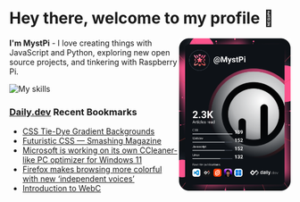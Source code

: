 # Hey there, welcome to my profile 👋

<a href="https://app.daily.dev/MystPi"><img src="https://github.com/MystPi/MystPi/blob/main/devcard.svg" width="200" alt="MystPi's Dev Card" align="right"/></a>

**I'm MystPi** - I love creating things with JavaScript and Python, exploring new open source projects, and tinkering with Raspberry Pi.

![My skills](https://skillicons.dev/icons?i=svelte,js,html,css,py,raspberrypi,react,tailwind)

### [Daily.dev](https://daily.dev) Recent Bookmarks
<!-- daily.dev BOOKMARKS:START -->
- [CSS Tie-Dye Gradient Backgrounds](https://app.daily.dev/posts/A4Rvs6ydG?utm_source=rss&utm_medium=bookmarks&utm_campaign=Itr6mLfRdMms0HCyePtl9)
- [Futuristic CSS — Smashing Magazine](https://app.daily.dev/posts/-Wp4gs2Yv?utm_source=rss&utm_medium=bookmarks&utm_campaign=Itr6mLfRdMms0HCyePtl9)
- [Microsoft is working on its own CCleaner-like PC optimizer for Windows 11](https://app.daily.dev/posts/WeSb2bp0q?utm_source=rss&utm_medium=bookmarks&utm_campaign=Itr6mLfRdMms0HCyePtl9)
- [Firefox makes browsing more colorful with new ‘independent voices’](https://app.daily.dev/posts/GPzh5aWzV?utm_source=rss&utm_medium=bookmarks&utm_campaign=Itr6mLfRdMms0HCyePtl9)
- [Introduction to WebC](https://app.daily.dev/posts/vRjk1NXW3?utm_source=rss&utm_medium=bookmarks&utm_campaign=Itr6mLfRdMms0HCyePtl9)
<!-- daily.dev BOOKMARKS:END -->
